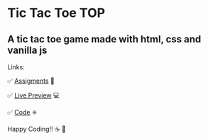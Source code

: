 # Tic Tac Toe TOP
## A tic tac toe game made with html, css and vanilla js

Links:

:white_check_mark: [Assigments](https://www.theodinproject.com/lessons/node-path-javascript-tic-tac-toe) :blue_book:

:white_check_mark: [Live Preview](https://carlosfrontend.github.io/tictactoe-top/) :computer:

:white_check_mark: [Code](https://github.com/carlosfrontend/tictactoe-top) :eight_spoked_asterisk:

 Happy Coding!! :coffee: :rocket: